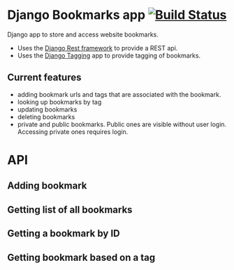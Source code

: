 # Django Bookmarks app [![Build Status](https://travis-ci.org/zsolthajdu/django_bookmarks.svg?branch=master)](https://travis-ci.org/zsolthajdu/django_bookmarks)

Django app to store and access website bookmarks.
* Uses the [Django Rest framework](http://www.django-rest-framework.org) to provide a REST api.
* Uses the [Django Tagging](http://django-tagging.readthedocs.io/en/develop/) app to provide tagging of bookmarks.
  
## Current features
* adding bookmark urls and tags that are associated with the bookmark.
* looking up bookmarks by tag
* updating bookmarks
* deleting bookmarks
* private and public bookmarks. Public ones are visible without user login. Accessing private ones requires login.

# API

## Adding bookmark

## Getting list of all bookmarks

## Getting a bookmark by ID

## Getting bookmark based on a tag

